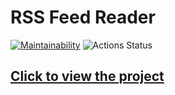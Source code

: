 # RSS Feed Reader

[![Maintainability](https://api.codeclimate.com/v1/badges/c503ad1117dfe795a3d3/maintainability)](https://codeclimate.com/github/dmfedotov/frontend-project-lvl3/maintainability)
![Actions Status](https://github.com/dmfedotov/frontend-project-lvl3/workflows/RSS-feed/badge.svg)  
## [Click to view the project](https://frontend-project-lvl3-gold.vercel.app/)
